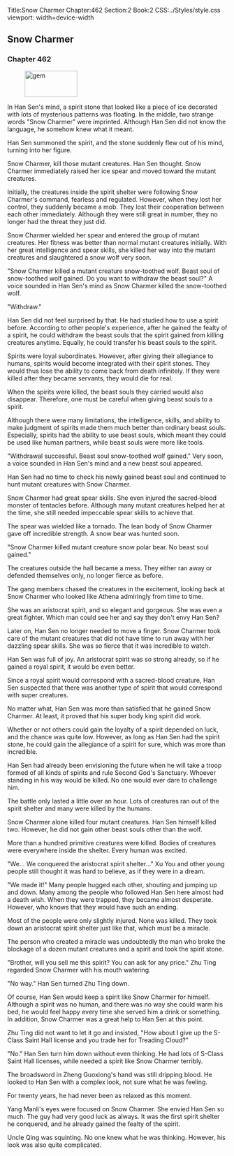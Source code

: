 Title:Snow Charmer 
Chapter:462 
Section:2 
Book:2 
CSS:../Styles/style.css 
viewport: width=device-width
  
## Snow Charmer
### Chapter 462 
<figure>
	<img src="../Images/gem.gif" alt="gem" id="gem" width="120" height="60" />
</figure>
  

  
  In Han Sen's mind, a spirit stone that looked like a piece of ice decorated with lots of mysterious patterns was floating. In the middle, two strange words "Snow Charmer" were imprinted. Although Han Sen did not know the language, he somehow knew what it meant.

Han Sen summoned the spirit, and the stone suddenly flew out of his mind, turning into her figure.

Snow Charmer, kill those mutant creatures. Han Sen thought. Snow Charmer immediately raised her ice spear and moved toward the mutant creatures.

Initially, the creatures inside the spirit shelter were following Snow Charmer's command, fearless and regulated. However, when they lost her control, they suddenly became a mob. They lost their cooperation between each other immediately. Although they were still great in number, they no longer had the threat they just did.

Snow Charmer wielded her spear and entered the group of mutant creatures. Her fitness was better than normal mutant creatures initially. With her great intelligence and spear skills, she killed her way into the mutant creatures and slaughtered a snow wolf very soon.

"Snow Charmer killed a mutant creature snow-toothed wolf. Beast soul of snow-toothed wolf gained. Do you want to withdraw the beast soul?" A voice sounded in Han Sen's mind as Snow Charmer killed the snow-toothed wolf.

"Withdraw."

Han Sen did not feel surprised by that. He had studied how to use a spirit before. According to other people's experience, after he gained the fealty of a spirit, he could withdraw the beast souls that the spirit gained from killing creatures anytime. Equally, he could transfer his beast souls to the spirit.

Spirits were loyal subordinates. However, after giving their allegiance to humans, spirits would become integrated with their spirit stones. They would thus lose the ability to come back from death infinitely. If they were killed after they became servants, they would die for real.

When the spirits were killed, the beast souls they carried would also disappear. Therefore, one must be careful when giving beast souls to a spirit.

Although there were many limitations, the intelligence, skills, and ability to make judgment of spirits made them much better than ordinary beast souls. Especially, spirits had the ability to use beast souls, which meant they could be used like human partners, while beast souls were more like tools.

"Withdrawal successful. Beast soul snow-toothed wolf gained." Very soon, a voice sounded in Han Sen's mind and a new beast soul appeared.

Han Sen had no time to check his newly gained beast soul and continued to hunt mutant creatures with Snow Charmer.

Snow Charmer had great spear skills. She even injured the sacred-blood monster of tentacles before. Although many mutant creatures helped her at the time, she still needed impeccable spear skills to achieve that.

The spear was wielded like a tornado. The lean body of Snow Charmer gave off incredible strength. A snow bear was hunted soon.

"Snow Charmer killed mutant creature snow polar bear. No beast soul gained."

The creatures outside the hall became a mess. They either ran away or defended themselves only, no longer fierce as before.

The gang members chased the creatures in the excitement, looking back at Snow Charmer who looked like Athena admiringly from time to time.

She was an aristocrat spirit, and so elegant and gorgeous. She was even a great fighter. Which man could see her and say they don't envy Han Sen?

Later on, Han Sen no longer needed to move a finger. Snow Charmer took care of the mutant creatures that did not have time to run away with her dazzling spear skills. She was so fierce that it was incredible to watch.

Han Sen was full of joy. An aristocrat spirit was so strong already, so if he gained a royal spirit, it would be even better.

Since a royal spirit would correspond with a sacred-blood creature, Han Sen suspected that there was another type of spirit that would correspond with super creatures.

No matter what, Han Sen was more than satisfied that he gained Snow Charmer. At least, it proved that his super body king spirit did work.

Whether or not others could gain the loyalty of a spirit depended on luck, and the chance was quite low. However, as long as Han Sen had the spirit stone, he could gain the allegiance of a spirit for sure, which was more than incredible.

Han Sen had already been envisioning the future when he will take a troop formed of all kinds of spirits and rule Second God's Sanctuary. Whoever standing in his way would be killed. No one would ever dare to challenge him.

The battle only lasted a little over an hour. Lots of creatures ran out of the spirit shelter and many were killed by the humans.

Snow Charmer alone killed four mutant creatures. Han Sen himself killed two. However, he did not gain other beast souls other than the wolf.

More than a hundred primitive creatures were killed. Bodies of creatures were everywhere inside the shelter. Every human was excited.

"We… We conquered the aristocrat spirit shelter…" Xu You and other young people still thought it was hard to believe, as if they were in a dream.

"We made it!" Many people hugged each other, shouting and jumping up and down. Many among the people who followed Han Sen here almost had a death wish. When they were trapped, they became almost desperate. However, who knows that they would have such an ending.

Most of the people were only slightly injured. None was killed. They took down an aristocrat spirit shelter just like that, which must be a miracle.

The person who created a miracle was undoubtedly the man who broke the blockage of a dozen mutant creatures and a spirit and took the spirit stone.

"Brother, will you sell me this spirit? You can ask for any price." Zhu Ting regarded Snow Charmer with his mouth watering.

"No way." Han Sen turned Zhu Ting down.

Of course, Han Sen would keep a spirit like Snow Charmer for himself. Although a spirit was no human, and there was no way she could warm his bed, he would feel happy every time she served him a drink or something. In addition, Snow Charmer was a great help to Han Sen at this point.

Zhu Ting did not want to let it go and insisted, "How about I give up the S-Class Saint Hall license and you trade her for Treading Cloud?"

"No." Han Sen turn him down without even thinking. He had lots of S-Class Saint Hall licenses, while needed a spirit like Snow Charmer terribly.

The broadsword in Zheng Guoxiong's hand was still dripping blood. He looked to Han Sen with a complex look, not sure what he was feeling.

For twenty years, he had never been as relaxed as this moment.

Yang Manli's eyes were focused on Snow Charmer. She envied Han Sen so much. The guy had very good luck as always. It was the first spirit shelter he conquered, and he already gained the fealty of the spirit.

Uncle Qing was squinting. No one knew what he was thinking. However, his look was also quite complicated.
